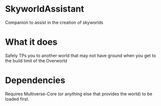 # SkyworldAssistant
Companion to assist in the creation of skyworlds

# What it does
Safely TPs you to another world that may not have ground when you get to the build limit of the Overworld

# Dependencies
Requires Multiverse-Core (or anything else that provides the world) to be loaded first.
